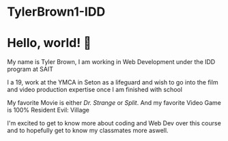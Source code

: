 # TylerBrown1-IDD
# Hello, world! 👋
<p>My name is Tyler Brown, I am working in Web Development under the IDD program at SAIT</p>
<p>I a 19, work at the YMCA in Seton as a lifeguard and wish to go into the film and video production expertise once I am finished with school</p>
<p>My favorite Movie is either <em>Dr. Strange</em> or <em>Split</em>. And my favorite Video Game is 100% Resident Evil: Village</p>
<p>I'm excited to get to know more about coding and Web Dev over this course and to hopefully get to know my classmates more aswell.</p>